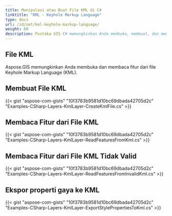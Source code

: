 ```yaml
---
title: Manipulasi atau Buat File KML di C#
linktitle: "KML - Keyhole Markup Language"
type: docs
url: /id/net/kml-keyhole-markup-language/
weight: 60
description: Pustaka GIS C# memungkinkan Anda membuka, membuat, dan membaca fitur dari file Keyhole Markup Language (KML).
---
```


## **File KML**
Aspose.GIS memungkinkan Anda membuka dan membaca fitur dari file Keyhole Markup Language (KML).
## **Membuat File KML**
{{< gist "aspose-com-gists" "10f3783b9581d10bc69dbada42705d2c" "Examples-CSharp-Layers-KmlLayer-CreateKmlFile.cs" >}}
## **Membaca Fitur dari File KML**
{{< gist "aspose-com-gists" "10f3783b9581d10bc69dbada42705d2c" "Examples-CSharp-Layers-KmlLayer-ReadFeaturesFromKml.cs" >}}
## **Membaca Fitur dari File KML Tidak Valid**
{{< gist "aspose-com-gists" "10f3783b9581d10bc69dbada42705d2c" "Examples-CSharp-Layers-KmlLayer-ReadFeaturesFromInvalidKml.cs" >}}
## **Ekspor properti gaya ke KML**
{{< gist "aspose-com-gists" "10f3783b9581d10bc69dbada42705d2c" "Examples-CSharp-Layers-KmlLayer-ExportStylePropertiesToKml.cs" >}}
